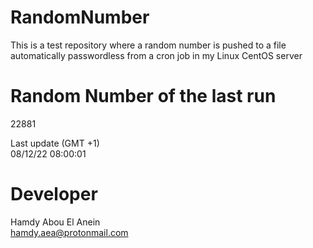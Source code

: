 # RandomNumber    
This is a test repository where a random number is pushed to a file automatically passwordless from a cron job in my Linux CentOS server    
# Random Number of the last run   
22881
      
Last update (GMT +1)    
08/12/22 08:00:01
# Developer    
Hamdy Abou El Anein   
hamdy.aea@protonmail.com
